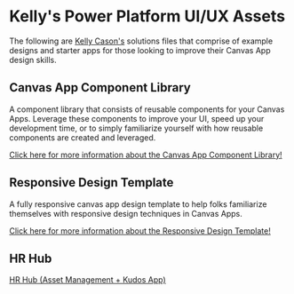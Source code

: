 # Kelly's Power Platform UI/UX Assets
The following are [Kelly Cason's](https://www.linkedin.com/in/kellycason/) solutions files that comprise of example designs and starter apps for those looking to improve their Canvas App design skills.

## Canvas App Component Library
A component library that consists of reusable components for your Canvas Apps. Leverage these components to improve your UI, speed up your development time, or to simply familiarize yourself with how reusable components are created and leveraged.

[Click here for more information about the Canvas App Component Library!](./Canvas-App-Component-Library/)

## Responsive Design Template
A fully responsive canvas app design template to help folks familiarize themselves with responsive design techniques in Canvas Apps.

[Click here for more information about the Responsive Design Template!](./Responsive-Design-Template/)

## HR Hub
[HR Hub (Asset Management + Kudos App)](https://github.com/TimHanewich/Power-Platform-Assets/releases/download/11/HR_Hub_Solution_1_0_0_2.zip)